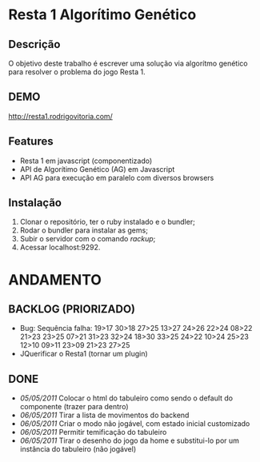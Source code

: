 Resta 1 Algorítimo Genético
==================================

Descrição
----------------------------------------------

O objetivo deste trabalho é escrever uma solução via algorítmo genético
para resolver o problema do jogo Resta 1.

DEMO
----

http://resta1.rodrigovitoria.com/

Features
--------

- Resta 1 em javascript (componentizado)
- API de Algorítimo Genético (AG) em Javascript
- API AG para execução em paralelo com diversos browsers


Instalação
----------

1. Clonar o repositório, ter o ruby instalado e o bundler;
2. Rodar o bundler para instalar as gems;
3. Subir o servidor com o comando _rackup_;
4. Acessar localhost:9292.


ANDAMENTO
=========

BACKLOG (PRIORIZADO)
--------------------

- Bug: Sequência falha: 19>17 30>18 27>25 13>27 24>26 22>24 08>22 21>23 23>25 07>21 31>23 32>24 18>30 33>25 24>22 10>24 25>23 12>10 09>11 23>09 21>23 27>25 
- JQuerificar o Resta1 (tornar um plugin)


DONE
----
- _05/05/2011_ Colocar o html do tabuleiro como sendo o default do componente (trazer para dentro)
- _06/05/2011_ Tirar a lista de movimentos do backend
- _06/05/2011_ Criar o modo não jogável, com estado inicial customizado
- _06/05/2011_ Permitir temificação do tabuleiro
- _06/05/2011_ Tirar o desenho do jogo da home e substitui-lo por um instância do tabuleiro (não jogável)
